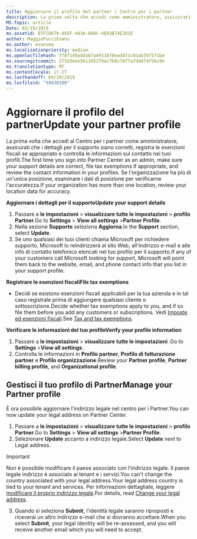 ```yaml
---
title: Aggiornare il profilo del partner | Centro per i partner
description: La prima volta che accedi come amministratore, assicurati che i dettagli per il supporto siano corretti, registra le esenzioni fiscali se appropriato e controlla le informazioni sul contatto nei tuoi profili.
MS.Topic: article
Date: 02/19/2019
ms.assetid: B7FCD670-465F-443A-A80C-4E83B74E2D1E
author: MaggiePucciEvans
ms.author: evansma
ms.localizationpriority: medium
ms.openlocfilehash: ff8f149adda67ae911870ead8f3c03ab35f5f1be
ms.sourcegitcommit: 275d3eee5613d52f0ac7b8c78f7a7ddd74f56c9e
ms.translationtype: MT
ms.contentlocale: it-IT
ms.lasthandoff: 04/10/2019
ms.locfileid: "59430100"
---
```

# <a name="update-your-partner-profile"></a><span data-ttu-id="a81b9-103">Aggiornare il profilo del partner</span><span class="sxs-lookup"><span data-stu-id="a81b9-103">Update your partner profile</span></span>


<span data-ttu-id="a81b9-104">La prima volta che accedi al Centro per i partner come amministratore, assicurati che i dettagli per il supporto siano corretti, registra le esenzioni fiscali se appropriato e controlla le informazioni sul contatto nei tuoi profili.</span><span class="sxs-lookup"><span data-stu-id="a81b9-104">The first time you sign into Partner Center as an admin, make sure your support details are correct, file tax exemptions if appropriate, and review the contact information in your profiles.</span></span> <span data-ttu-id="a81b9-105">Se l'organizzazione ha più di un'unica posizione, esaminare i dati di posizione per verificarne l'accuratezza.</span><span class="sxs-lookup"><span data-stu-id="a81b9-105">If your organization has more than one location, review your location data for accuracy.</span></span>

**<span data-ttu-id="a81b9-106">Aggiornare i dettagli per il supporto</span><span class="sxs-lookup"><span data-stu-id="a81b9-106">Update your support details</span></span>**

1.  <span data-ttu-id="a81b9-107">Passare a **le impostazioni** &gt; **visualizzare tutte le impostazioni** &gt; **profilo Partner**.</span><span class="sxs-lookup"><span data-stu-id="a81b9-107">Go to **Settings** &gt; **View all settings** &gt;**Partner Profile**.</span></span>
2.  <span data-ttu-id="a81b9-108">Nella sezione **Supporto** seleziona **Aggiorna**.</span><span class="sxs-lookup"><span data-stu-id="a81b9-108">In the **Support** section, select **Update**.</span></span>
3.  <span data-ttu-id="a81b9-109">Se uno qualsiasi dei tuoi clienti chiama Microsoft per richiedere supporto, Microsoft lo reindirizzerà al sito Web, all'indirizzo e-mail e alle info di contatto telefonico elencati nel tuo profilo per il supporto.</span><span class="sxs-lookup"><span data-stu-id="a81b9-109">If any of your customers call Microsoft looking for support, Microsoft will point them back to the website, email, and phone contact info that you list in your support profile.</span></span>

**<span data-ttu-id="a81b9-110">Registrare le esenzioni fiscali</span><span class="sxs-lookup"><span data-stu-id="a81b9-110">File tax exemptions</span></span>**

-   <span data-ttu-id="a81b9-111">Decidi se esistono esenzioni fiscali applicabili per la tua azienda e in tal caso registrale prima di aggiungere qualsiasi cliente o sottoscrizione.</span><span class="sxs-lookup"><span data-stu-id="a81b9-111">Decide whether tax exemptions apply to you, and if so file them before you add any customers or subscriptions.</span></span> <span data-ttu-id="a81b9-112">Vedi [Imposte ed esenzioni fiscali](tax-and-tax-exemptions.md).</span><span class="sxs-lookup"><span data-stu-id="a81b9-112">See [Tax and tax exemptions](tax-and-tax-exemptions.md).</span></span>

**<span data-ttu-id="a81b9-113">Verificare le informazioni del tuo profilo</span><span class="sxs-lookup"><span data-stu-id="a81b9-113">Verify your profile information</span></span>**

1.  <span data-ttu-id="a81b9-114">Passare a **le impostazioni** &gt; **visualizzare tutte le impostazioni** .</span><span class="sxs-lookup"><span data-stu-id="a81b9-114">Go to **Settings** &gt;**View all settings** .</span></span> 
2.  <span data-ttu-id="a81b9-115">Controlla le informazioni in **Profilo partner**, **Profilo di fatturazione partner** e **Profilo organizzazione**.</span><span class="sxs-lookup"><span data-stu-id="a81b9-115">Review your **Partner profile**, **Partner billing profile**, and **Organizational profile**.</span></span>

## <a name="manage-your-partner-profile"></a><span data-ttu-id="a81b9-116">Gestisci il tuo profilo di Partner</span><span class="sxs-lookup"><span data-stu-id="a81b9-116">Manage your Partner profile</span></span> 

<span data-ttu-id="a81b9-117">È ora possibile aggiornare l'indirizzo legale nel centro per i Partner.</span><span class="sxs-lookup"><span data-stu-id="a81b9-117">You can now update your legal address on Partner Center.</span></span>

1. <span data-ttu-id="a81b9-118">Passare a **le impostazioni** &gt; **visualizzare tutte le impostazioni** &gt; **profilo Partner**.</span><span class="sxs-lookup"><span data-stu-id="a81b9-118">Go to **Settings** &gt; **View all settings** &gt;**Partner Profile**.</span></span>
2. <span data-ttu-id="a81b9-119">Selezionare **Update** accanto a indirizzo legale.</span><span class="sxs-lookup"><span data-stu-id="a81b9-119">Select **Update** next to Legal address.</span></span> 

>[!Important]
><span data-ttu-id="a81b9-120">Non è possibile modificare il paese associato con l'indirizzo legale. Il paese legale indirizzo è associato ai tenant e i servizi.</span><span class="sxs-lookup"><span data-stu-id="a81b9-120">You can't change the country associated with your legal address.Your legal address country is tied to your tenant and services.</span></span> <span data-ttu-id="a81b9-121">Per informazioni dettagliate, leggere [modificare il proprio indirizzo legale](https://docs.microsoft.com/office365/admin/manage/change-address-contact-and-more?view=o365-worldwide).</span><span class="sxs-lookup"><span data-stu-id="a81b9-121">For details, read [Change your legal address](https://docs.microsoft.com/office365/admin/manage/change-address-contact-and-more?view=o365-worldwide).</span></span>

3. <span data-ttu-id="a81b9-122">Quando si seleziona **Submit**, l'identità legale saranno riproposti e riceverai un altro indirizzo e-mail che si dovranno accettare.</span><span class="sxs-lookup"><span data-stu-id="a81b9-122">When you select **Submit**, your legal identity will be re-assessed, and you will receive another email which you will need to accept.</span></span>



 



